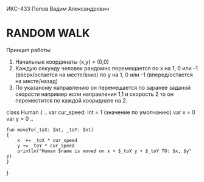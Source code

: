 ИКС-433 Попов Вадим Александрович

# RANDOM WALK
Принцип работы:
1. Начальные координаты (x,y) = (0,0)
2. Каждую секунду человек рандомно перемещается по x на 1, 0 или -1 (вверх/остается на месте/вниз) по y на 1, 0 или -1 (вперед/остается на месте/назад)
3. По указаному направлению он перемещается по заранее заданой скорости например если направления 1,1 и скорость 2 то он переместится по каждой коориднате на 2.

class Human
{
    ..
    var cur_speed: Int = 1 (значение по умолчанию)
    var x = 0
    var y = 0
    ..
    
    fun moveTo(_toX: Int, _toY: Int)
    {
        x  += _toX * cur_speed
        y += _toY * cur_speed
        println("Human $name is moved on x + $_toX y + $_toY TO: $x, $y" z)
    }
}
